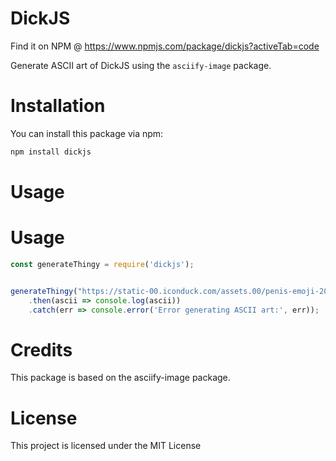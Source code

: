 # DickJS

Find it on NPM @ https://www.npmjs.com/package/dickjs?activeTab=code

Generate ASCII art of DickJS using the `asciify-image` package.

# Installation

You can install this package via npm:

```bash
npm install dickjs
```

# Usage

# Usage

```js
const generateThingy = require('dickjs');


generateThingy("https://static-00.iconduck.com/assets.00/penis-emoji-2048x2004-mcysxmme.png")
    .then(ascii => console.log(ascii))
    .catch(err => console.error('Error generating ASCII art:', err));
```

# Credits

This package is based on the asciify-image package.

# License

This project is licensed under the MIT License


